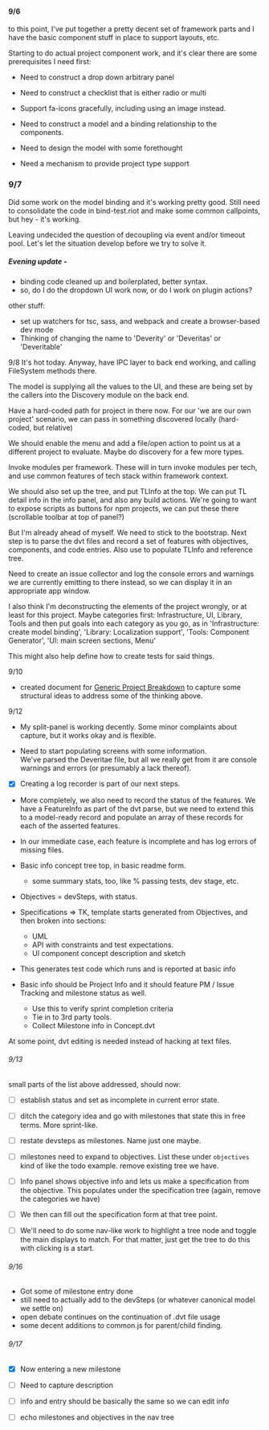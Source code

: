 
####  9/6
to this point, I've put together a pretty decent set of framework parts
and I have the basic component stuff in place to support layouts, etc.

Starting to do actual project component work, and it's clear there are
some prerequisites I need first:

- Need to construct a drop down arbitrary panel
- Need to construct a checklist that is either radio or multi
- Support fa-icons gracefully, including using an image instead.



- Need to construct a model and a binding relationship to the components.
- Need to design the model with some forethought
- Need a mechanism to provide project type support

### 9/7 
Did some work on the model binding and it's working pretty good.
Still need to consolidate the code in bind-test.riot and make
some common callpoints, but hey - it's working.

Leaving undecided the question of decoupling via event and/or timeout pool.
Let's let the situation develop before we try to solve it.

##### Evening update -
- binding code cleaned up and boilerplated, better syntax.
- so, do I do the dropdown UI work now, or do I work on plugin actions?

other stuff:

- set up watchers for tsc, sass, and webpack and create a browser-based dev mode
- Thinking of changing the name to 'Deverity' or 'Deveritas' or 'Deveritable'

9/8
It's hot today.
Anyway, have IPC layer to back end working, and calling FileSystem
methods there.

The model is supplying all the values to the UI, and these are being
set by the callers into the Discovery module on the back end.

Have a hard-coded path for project in there now.
For our 'we are our own project' scenario, we can pass in something
discovered locally (hard-coded, but relative)

We should enable the menu and add a file/open action to point us
at a different project to evaluate.  Maybe do discovery for a few more types.

Invoke modules per framework.  These will in turn invoke modules per
tech, and use common features of tech stack within framework context.

We should also set up the tree, and put TLInfo at the top.  We can
put TL detail info in the info panel, and also any build actions.
We're going to want to expose scripts as buttons for npm projects, we
can put these there (scrollable toolbar at top of panel?)

But I'm already ahead of myself.  We need to stick to the bootstrap.
Next step is to parse the dvt files and record a set of features with
objectives, components, and code entries.
Also use to populate TLInfo and reference tree.

Need to create an issue collector and log the console errors and
warnings we are currently emitting to there instead, so we can
display it in an appropriate app window.

I also think I'm deconstructing the elements of the project wrongly,
or at least for this project.
Maybe categories first: Infrastructure, UI, Library, Tools 
and then put goals into each category as you go,
as in 'Infrastructure: create model binding', 'Library: Localization support',
'Tools: Component Generator', 'UI: main screen sections, Menu'

This might also help define how to create tests for said things.

9/10 

- created document for [Generic Project Breakdown](Notes/x-Generic%20Project%20Breakdown.md)
to capture some structural ideas to address some of the thinking above.

9/12

- My split-panel is working decently. Some minor complaints about capture, but
it works okay and is flexible.

- Need to start populating screens with some information.  
We've parsed the Deveritae file, but all we really get from it are
console warnings and errors (or presumably a lack thereof).

- [X] Creating a log recorder is part of our next steps.

- More completely, we also need to record the status of the features.
We have a FeatureInfo as part of the dvt parse, but we need to extend
this to a model-ready record and populate an array of these records
for each of the asserted features.

- In our immediate case, each feature is incomplete and has log errors
of missing files.

- Basic info  concept tree top, in basic readme form.
    - some summary stats, too, like % passing tests, dev stage, etc.
- Objectives = devSteps, with status.  
- Specifications => TK, template starts generated from Objectives,
and then broken into sections:
    - UML
    - API with constraints and test expectations.
    - UI component concept description and sketch
- This generates test code which runs and is reported at basic info

- Basic info should be Project Info and it should feature PM / Issue Tracking
and milestone status as well.  
    - Use this to verify sprint completion criteria
    - Tie in to 3rd party tools.
    - Collect Milestone info in Concept.dvt

At some point, dvt editing is needed instead of hacking at text files.

###### 9/13
small parts of the list above addressed, should now:
- [ ] establish status and set as incomplete in current error state.
- [ ] ditch the category idea and go with milestones that state this
in free terms. More sprint-like.
- [ ] restate devsteps as milestones. Name just one maybe.
- [ ] milestones need to expand to objectives.
List these under `objectives` kind of like the todo example. remove
existing tree we have.
- [ ] Info panel shows objective info and lets us make a specification
from the objective. This populates under the specification tree (again, remove
the categories we have)
- [ ] We then can fill out the specification form at that tree point.

- [ ] We'll need to do some nav-like work to highlight a tree node
and toggle the main displays to match.  For that matter, just
get the tree to do this with clicking is a start.


###### 9/16
- Got some of milestone entry done
- still need to actually add to the devSteps (or whatever canonical model we settle on)
- open debate continues on the continuation of .dvt file usage
- some decent additions to common.js for parent/child finding.

###### 9/17

- [X] Now entering a new milestone
- [ ] Need to capture description
- [ ] info and entry should be basically the same so we can edit info
- [ ] echo milestones and objectives in the nav tree

 